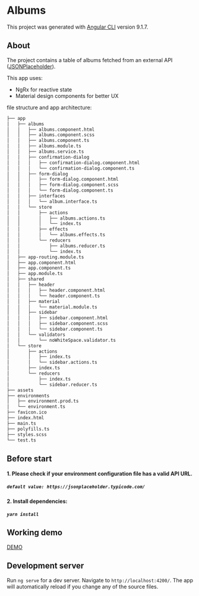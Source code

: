 # Albums

This project was generated with [Angular CLI](https://github.com/angular/angular-cli) version 9.1.7.

## About
The project contains a table of albums fetched from an external API ([JSONPlaceholder](https://jsonplaceholder.typicode.com/)).

This app uses:
* NgRx for reactive state
* Material design components for better UX


file structure and app architecture:
```bash
├── app
│   ├── albums
│   │   ├── albums.component.html
│   │   ├── albums.component.scss
│   │   ├── albums.component.ts
│   │   ├── albums.module.ts
│   │   ├── albums.service.ts
│   │   ├── confirmation-dialog
│   │   │   ├── confirmation-dialog.component.html
│   │   │   └── confirmation-dialog.component.ts
│   │   ├── form-dialog
│   │   │   ├── form-dialog.component.html
│   │   │   ├── form-dialog.component.scss
│   │   │   └── form-dialog.component.ts
│   │   ├── interfaces
│   │   │   └── album.interface.ts
│   │   └── store
│   │       ├── actions
│   │       │   ├── albums.actions.ts
│   │       │   └── index.ts
│   │       ├── effects
│   │       │   └── albums.effects.ts
│   │       └── reducers
│   │           ├── albums.reducer.ts
│   │           └── index.ts
│   ├── app-routing.module.ts
│   ├── app.component.html
│   ├── app.component.ts
│   ├── app.module.ts
│   ├── shared
│   │   ├── header
│   │   │   ├── header.component.html
│   │   │   └── header.component.ts
│   │   ├── material
│   │   │   └── material.module.ts
│   │   ├── sidebar
│   │   │   ├── sidebar.component.html
│   │   │   ├── sidebar.component.scss
│   │   │   └── sidebar.component.ts
│   │   └── validators
│   │       └── noWhiteSpace.validator.ts
│   └── store
│       ├── actions
│       │   ├── index.ts
│       │   └── sidebar.actions.ts
│       ├── index.ts
│       └── reducers
│           ├── index.ts
│           └── sidebar.reducer.ts
├── assets
├── environments
│   ├── environment.prod.ts
│   └── environment.ts
├── favicon.ico
├── index.html
├── main.ts
├── polyfills.ts
├── styles.scss
└── test.ts
```

## Before start
#### 1. Please check if your environment configuration file has a valid API URL.
##### `default value: https://jsonplaceholder.typicode.com/`
#### 2. Install dependencies:
##### `yarn install`

## Working demo
[DEMO](https://piechaczek.dev/albums)

## Development server

Run `ng serve` for a dev server. Navigate to `http://localhost:4200/`. The app will automatically reload if you change any of the source files.



